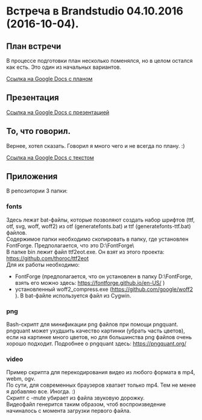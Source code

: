 # Встреча в Brandstudio 04.10.2016 (2016-10-04).

## План встречи
В процессе подготовки план несколько поменялся, но в целом остался как есть. Это один из начальных вариантов.

[Ссылка на Google Docs с планом](https://docs.google.com/document/d/1GRfTCKPDHP8TC1dZrGmWp_bICP_dgonHPNdp3IyTfEE/edit?usp=sharing)

## Презентация
[Ссылка на Google Docs с презентацией](https://docs.google.com/presentation/d/1nkA-lkiNwvcGVWstHHqbdEEw2jjU7sLz2E3s4HKDni0/edit?usp=sharing)

## То, что говорил.
Вернее, хотел сказать. Говорил я много чего и не всегда по плану. :)

[Ссылка на Google Docs с текстом](https://docs.google.com/document/d/1gDWeJ64E-2GyRbdK8TvTcJAHnuBT7ltDjRqYgIgWFxw/edit?usp=sharing)

## Приложения
В репозитории 3 папки:

### fonts
Здесь лежат bat-файлы, которые позволяют создать набор шрифтов (ttf, otf, svg, woff, woff2) из otf (generatefonts.bat) и ttf (generatefonts-ttf.bat) файлов.  
Содержимое папки необходимо скопировать в папку, где установлен FontForge. Предполагается, что это D:\FontForge\  
В папке bin лежит файл ttf2eot.exe. Он взят из этого проекта: https://github.com/thoroc/ttf2eot  
Для их работы необходимо:

* FontForge (предполагается, что он установлен в папку D:\FontForge\, взять его можно здесь: https://fontforge.github.io/en-US/ )
* установленный woff2_compress.exe (https://github.com/google/woff2 ). В bat-файле используется файл из Cygwin. 

### png

Bash-скрипт для минификации png файлов при помощи pngquant. pngquant может ухудшить качество картинки (убрать часть цветов), если на картинке много цветов, но для большинства png файлов очень хорошо подходит. Подробнее о pngquant здесь: https://pngquant.org/

### video

Пример скрипта для перекодирования видео из любого формата в mp4, webm, ogv.  
По сути, для современных браузеров хватает только mp4. Тем не менее я добавляю все. Иногда. :)  
Скрипт с -mute убирает из файла звуковую дорожку.  
Видеофайл генерится таким образом, чтоб воспроизведение начиналось с момента загрузки первого файла.
